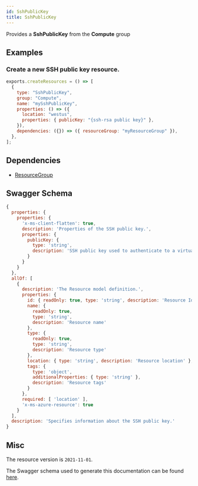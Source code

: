 ```yaml
---
id: SshPublicKey
title: SshPublicKey
---
```

Provides a **SshPublicKey** from the **Compute** group
## Examples
### Create a new SSH public key resource.
```js
exports.createResources = () => [
  {
    type: "SshPublicKey",
    group: "Compute",
    name: "mySshPublicKey",
    properties: () => ({
      location: "westus",
      properties: { publicKey: "{ssh-rsa public key}" },
    }),
    dependencies: ({}) => ({ resourceGroup: "myResourceGroup" }),
  },
];

```
## Dependencies
- [ResourceGroup](../Resources/ResourceGroup.md)
## Swagger Schema
```js
{
  properties: {
    properties: {
      'x-ms-client-flatten': true,
      description: 'Properties of the SSH public key.',
      properties: {
        publicKey: {
          type: 'string',
          description: 'SSH public key used to authenticate to a virtual machine through ssh. If this property is not initially provided when the resource is created, the publicKey property will be populated when generateKeyPair is called. If the public key is provided upon resource creation, the provided public key needs to be at least 2048-bit and in ssh-rsa format.'
        }
      }
    }
  },
  allOf: [
    {
      description: 'The Resource model definition.',
      properties: {
        id: { readOnly: true, type: 'string', description: 'Resource Id' },
        name: {
          readOnly: true,
          type: 'string',
          description: 'Resource name'
        },
        type: {
          readOnly: true,
          type: 'string',
          description: 'Resource type'
        },
        location: { type: 'string', description: 'Resource location' },
        tags: {
          type: 'object',
          additionalProperties: { type: 'string' },
          description: 'Resource tags'
        }
      },
      required: [ 'location' ],
      'x-ms-azure-resource': true
    }
  ],
  description: 'Specifies information about the SSH public key.'
}
```
## Misc
The resource version is `2021-11-01`.

The Swagger schema used to generate this documentation can be found [here](https://github.com/Azure/azure-rest-api-specs/tree/main/specification/compute/resource-manager/Microsoft.Compute/stable/2021-11-01/compute.json).

